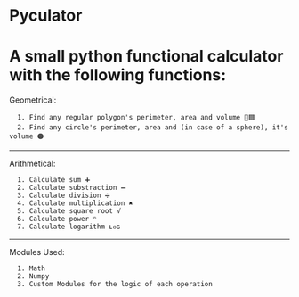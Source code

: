 
# Pyculator
A small python functional calculator with the following functions:
=============

Geometrical:
```
  1. Find any regular polygon's perimeter, area and volume 🔺🟦
  2. Find any circle's perimeter, area and (in case of a sphere), it's volume 🟠
```



- - - -
Arithmetical:
```
  1. Calculate sum ➕
  2. Calculate substraction ➖
  3. Calculate division ➗
  4. Calculate multiplication ✖
  5. Calculate square root √
  6. Calculate power ⁿ
  7. Calculate logarithm ʟᴏɢ
```          





- - - -
Modules Used:
```
  1. Math
  2. Numpy
  3. Custom Modules for the logic of each operation
```

